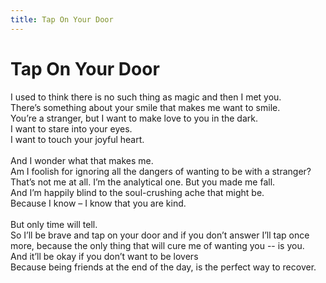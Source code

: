 ```yaml
---
title: Tap On Your Door
---
```

# Tap On Your Door

I used to think there is no such thing as magic and then I met you.<br/>
There’s something about your smile that makes me want to smile.<br/>
You’re a stranger, but I want to make love to you in the dark. <br/>
I want to stare into your eyes.  <br/>
I want to touch your joyful heart. <br/>
<br/>
And I wonder what that makes me.<br/>
Am I foolish for ignoring all the dangers of wanting to be with a stranger? <br/>
That’s not me at all. I’m the analytical one. But you made me fall.<br/>
And I’m happily blind to the soul-crushing ache that might be.<br/>
Because I know – I know that you are kind. <br/>
<br/>
But only time will tell.<br/>
So I’ll be brave and tap on your door and if you don’t answer I’ll tap once more,
because the only thing that will cure me of wanting you -- is you.  <br/>
And it’ll be okay if you don’t want to be lovers<br/>
Because being friends at the end of the day, is the perfect way to recover.<br/>
